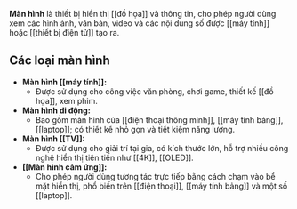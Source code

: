 **Màn hình** là thiết bị hiển thị [[đồ họa]] và thông tin, cho phép người dùng xem các hình ảnh, văn bản, video và các nội dung số được [[máy tính]] hoặc [[thiết bị điện tử]] tạo ra.

## **Các loại màn hình**

- **Màn hình [[máy tính]]:**
    - Được sử dụng cho công việc văn phòng, chơi game, thiết kế [[đồ họa]], xem phim.
- **Màn hình di động:**
    - Bao gồm màn hình của [[điện thoại thông minh]], [[máy tính bảng]], [[laptop]]; có thiết kế nhỏ gọn và tiết kiệm năng lượng.
- **Màn hình [[TV]]:**
    - Được sử dụng cho giải trí tại gia, có kích thước lớn, hỗ trợ nhiều công nghệ hiển thị tiên tiến như [[4K]], [[OLED]].
- **[[Màn hình cảm ứng]]:**
    - Cho phép người dùng tương tác trực tiếp bằng cách chạm vào bề mặt hiển thị, phổ biến trên [[điện thoại]], [[máy tính bảng]] và một số [[laptop]].